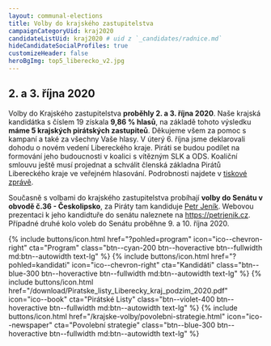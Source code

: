 ```yaml
---
layout: communal-elections
title: Volby do krajského zastupitelstva
campaignCategoryUid: kraj2020
candidateListUid: kraj2020 # uid z `_candidates/radnice.md`
hideCandidateSocialProfiles: true
customizeHeader: false
heroBgImg: top5_liberecko_v2.jpg
---
```

    
<h2 class="head-alt-md mt-64">2. a 3. října 2020</h2>

<p class="leading-snug pt-2">
Volby do Krajského zastupitelstva <b>proběhly 2. a 3. října 2020</b>.
Naše krajská kandidátka s číslem 19 získala <b>9,86 % hlasů</b>, na základě tohoto výsledku <b>máme 5 krajských pirátských zastupiteů</b>.
Děkujeme všem za pomoc s kampaní a také za všechny Vaše hlasy. V úterý 6. října jsme deklarovali dohodu o novém vedení Libereckého kraje. Piráti se budou podílet na formování jeho budoucnosti v koalici s vítězným SLK a ODS. Koaliční smlouvu ještě musí projednat a schválit členská základna Pirátů Libereckého kraje ve veřejném hlasování. Podrobnosti najdete v <a href="/aktuality/pirati-libereckeho-kraje-se-dohodli-na-vladnouci-koalici-se-slk-a-ods.html">tiskové zprávě</a>.
</p>

<p class="leading-snug"> 
Současně s volbami do krajského zastupitelstva probíhají <b>volby do Senátu v obvodě č.36 - Českolipsko</b>, za Piráty tam kandiduje <a href="/lide/petr-jenik">Petr Jeník</a>. Webovou prezentaci k jeho kandidtuře do senátu naleznete na <a href="https://petrjenik.cz" target="_blank">https://petrjenik.cz</a>. Případné druhé kolo voleb do Senátu proběhne 9. a 10. října 2020.
</p>

<div class="mt-24 md:mt-36 space-y-4">
  {% include buttons/icon.html href="?pohled=program" icon="ico--chevron-right" cta="Program" class="btn--cyan-200 btn--hoveractive btn--fullwidth md:btn--autowidth text-lg" %}
  {% include buttons/icon.html href="?pohled=kandidati" icon="ico--chevron-right" cta="Kandidáti" class="btn--blue-300 btn--hoveractive btn--fullwidth md:btn--autowidth text-lg" %}
  {% include buttons/icon.html href="/download/Piratske_listy_Liberecky_kraj_podzim_2020.pdf" icon="ico--book" cta="Pirátské Listy" class="btn--violet-400 btn--hoveractive btn--fullwidth md:btn--autowidth text-lg" %}
  {% include buttons/icon.html href="/krajske-volby/povolebni-strategie.html" icon="ico--newspaper" cta="Povolební strategie" class="btn--blue-300 btn--hoveractive btn--fullwidth md:btn--autowidth text-lg" %}
</div>